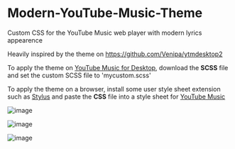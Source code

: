 # Modern-YouTube-Music-Theme
Custom CSS for the YouTube Music web player with modern lyrics appearence


 


Heavily inspired by the theme on https://github.com/Venipa/ytmdesktop2

To apply the theme on [YouTube Music for Desktop](https://github.com/Venipa/ytmdesktop2), download the **SCSS** file and set the custom SCSS file to 'mycustom.scss'

To apply the theme on a browser, install some user style sheet extension such as [Stylus](https://chromewebstore.google.com/detail/stylus/clngdbkpkpeebahjckkjfobafhncgmne) and paste the **CSS** file into a style sheet for [YouTube Music](https://music.youtube.com/)

![image](https://github.com/Squhzx/Modern-YouTube-Music-Theme/assets/96922483/85479b82-b723-4e66-a629-3eb9cb5f0f27)

![image](https://github.com/Squhzx/Modern-YouTube-Music-Theme/assets/96922483/e0eea5b1-67bc-48a5-b27c-9faf4bb5425e)

![image](https://github.com/Squhzx/Modern-YouTube-Music-Theme/assets/96922483/5323bfba-763c-47e8-9694-9344ce62eb03)
